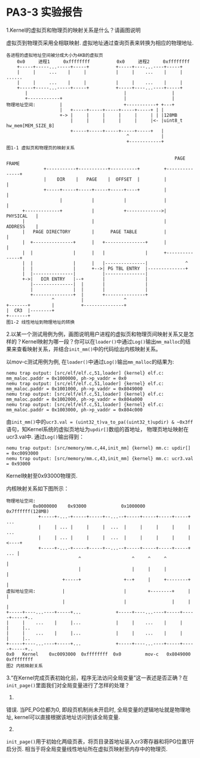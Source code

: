 # PA3-3 实验报告



1.Kernel的虚拟页和物理页的映射关系是什么？请画图说明

虚拟页到物理页采用全相联映射. 虚拟地址通过查询页表来转换为相应的物理地址.

```
各进程的虚拟地址空间被分成大小为4KB的虚拟页   	
	0x0		进程1		0xffffffff			0x0		进程2		0xffffffff
	+-----+-----...-----+-----+			 +-----+----...----+-----+
	|     |     ...    |     |			 |     |    ...    |     |			......
	|     |     ...    |     |			 |     |    ...    |     |
	+-----+-----...-----+-----+			 +-----+----...----+-----+
       |                                   	|                 |   
       +------------+                       |     	          |
物理地址空间:         |                       +-----------+ +---+                   
					|	+-----+-----+-----+-----+-----+ | |
					+->	|     |     |     |     |     |	| |128MB
						|     |     |     |     |     |<- |uint8_t hw_mem[MEM_SIZE_B]
						+-----+-----+-----+-----+-----+   | 
						                     ^            |
						                     +------------+
图1-1 虚拟页和物理页的映射关系				
```

```
                                                               PAGE FRAME
              +-----------+-----------+----------+         +---------------+
              |    DIR    |   PAGE    |  OFFSET  |         |               |
              +-----+-----+-----+-----+-----+----+         |               |
                    |           |           |              |               |
      +-------------+           |           +------------->|    PHYSICAL   |
      |                         |                          |    ADDRESS    |
      |   PAGE DIRECTORY        |      PAGE TABLE          |               |
      |  +---------------+      |   +---------------+      |               |
      |  |               |      |   |               |      +---------------+
      |  |               |      |   |---------------|              ^
      |  |               |      +-->| PG TBL ENTRY  |--------------+
      |  |---------------|          |---------------|
      +->|   DIR ENTRY   |--+       |               |
         |---------------|  |       |               |
         |               |  |       |               |
         +---------------+  |       +---------------+
                 ^          |               ^
+-------+        |          +---------------+
|  CR3  |--------+
+-------+
图1-2 线性地址到物理地址的转换
```



2.以某一个测试用例为例，画图说明用户进程的虚拟页和物理页间映射关系又是怎样的？Kernel映射为哪一段？你可以在`loader()`中通过`Log()`输出`mm_malloc`的结果来查看映射关系，并结合`init_mm()`中的代码绘出内核映射关系。

以mov-c测试用例为例, 在`loader()`中通过`Log()`输出`mm_malloc`的结果为:

```
nemu trap output: [src/elf/elf.c,51,loader] {kernel} elf.c: mm_maloc.paddr = 0x1000000, ph->p_vaddr = 0x0
nemu trap output: [src/elf/elf.c,51,loader] {kernel} elf.c: mm_maloc.paddr = 0x1001000, ph->p_vaddr = 0x8049000
nemu trap output: [src/elf/elf.c,51,loader] {kernel} elf.c: mm_maloc.paddr = 0x1002000, ph->p_vaddr = 0x804a000
nemu trap output: [src/elf/elf.c,51,loader] {kernel} elf.c: mm_maloc.paddr = 0x1003000, ph->p_vaddr = 0x804c000
```

由`init_mm()`中的`ucr3.val = (uint32_t)va_to_pa((uint32_t)updir) & ~0x3ff`语句，知Kernel系统的虚拟页地址为`updir[]`数组的首地址， 物理页地址映射在ucr3.val中. 通过`Log()`输出得到：

```
nemu trap output: [src/memory/mm.c,44,init_mm] {kernel} mm.c: updir[] = 0xc0093000
nemu trap output: [src/memory/mm.c,43,init_mm] {kernel} mm.c: ucr3.val = 0x93000
```

Kernel映射至0x93000物理页.

内核映射关系如下图所示：

```
物理地址空间: 
          0x0000000    0x93000             0x1000000    	 0x7ffffff(128MB)  
			+-----+-...-+-----+-----+--...--+-----+-----+-----+-----+ ...         
			|     | ... |     |     |  ...  |     |     |     |     | ...	     
			|     | ... |     |     |  ...  |     |     |     |     |<----+
			+-----+-...-+-----+-----+--...--+-----+-----+-----+-----+ ... |     
                           ^                   ^     ^     ^              |          
                           |                   |     |     |              |        
                     +-----+                +--+     |     +--------+     |
虚拟地址空间:          |                      |        +--------+     |     |               
				     |                      |                 |     |     | 
+-----+----...----+-----+...			 +-----+----...----+-----+-----+-----+..
|     |    ...    |     |...			 |     |    ...    |     |     |     |..	
|     |    ...    |     |...			 |     |    ...    |     |     |     |..
+-----+----...----+-----+...			 +-----+----...----+-----+-----+-----+..
0x0	  Kernel    0xc0093000  0xffffffff  0x0			mov-c	0x8049000 0xffffffff
图2 内核映射关系	
```

3.“在Kernel完成页表初始化前，程序无法访问全局变量”这一表述是否正确？在`init_page()`里面我们对全局变量进行了怎样的处理？

1)

错误. 当PE,PG位都为0, 即段页机制尚未开启时, 全局变量的逻辑地址就是物理地址, kernel可以直接根据该地址访问到该全局变量.

2)

`init_page()`用于初始化两级页表，将页目录首地址装入cr3寄存器和将PG位置1开启分页. 相当于将全局变量线性地址所在虚拟页映射至内存中的物理页.